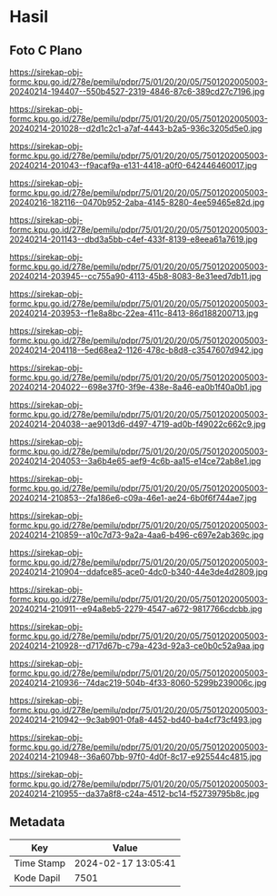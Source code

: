 # Hasil

## Foto C Plano

https://sirekap-obj-formc.kpu.go.id/278e/pemilu/pdpr/75/01/20/20/05/7501202005003-20240214-194407--550b4527-2319-4846-87c6-389cd27c7196.jpg

https://sirekap-obj-formc.kpu.go.id/278e/pemilu/pdpr/75/01/20/20/05/7501202005003-20240214-201028--d2d1c2c1-a7af-4443-b2a5-936c3205d5e0.jpg

https://sirekap-obj-formc.kpu.go.id/278e/pemilu/pdpr/75/01/20/20/05/7501202005003-20240214-201043--f9acaf9a-e131-4418-a0f0-642446460017.jpg

https://sirekap-obj-formc.kpu.go.id/278e/pemilu/pdpr/75/01/20/20/05/7501202005003-20240216-182116--0470b952-2aba-4145-8280-4ee59465e82d.jpg

https://sirekap-obj-formc.kpu.go.id/278e/pemilu/pdpr/75/01/20/20/05/7501202005003-20240214-201143--dbd3a5bb-c4ef-433f-8139-e8eea61a7619.jpg

https://sirekap-obj-formc.kpu.go.id/278e/pemilu/pdpr/75/01/20/20/05/7501202005003-20240214-203945--cc755a90-4113-45b8-8083-8e31eed7db11.jpg

https://sirekap-obj-formc.kpu.go.id/278e/pemilu/pdpr/75/01/20/20/05/7501202005003-20240214-203953--f1e8a8bc-22ea-411c-8413-86d188200713.jpg

https://sirekap-obj-formc.kpu.go.id/278e/pemilu/pdpr/75/01/20/20/05/7501202005003-20240214-204118--5ed68ea2-1126-478c-b8d8-c3547607d942.jpg

https://sirekap-obj-formc.kpu.go.id/278e/pemilu/pdpr/75/01/20/20/05/7501202005003-20240214-204022--698e37f0-3f9e-438e-8a46-ea0b1f40a0b1.jpg

https://sirekap-obj-formc.kpu.go.id/278e/pemilu/pdpr/75/01/20/20/05/7501202005003-20240214-204038--ae9013d6-d497-4719-ad0b-f49022c662c9.jpg

https://sirekap-obj-formc.kpu.go.id/278e/pemilu/pdpr/75/01/20/20/05/7501202005003-20240214-204053--3a6b4e65-aef9-4c6b-aa15-e14ce72ab8e1.jpg

https://sirekap-obj-formc.kpu.go.id/278e/pemilu/pdpr/75/01/20/20/05/7501202005003-20240214-210853--2fa186e6-c09a-46e1-ae24-6b0f6f744ae7.jpg

https://sirekap-obj-formc.kpu.go.id/278e/pemilu/pdpr/75/01/20/20/05/7501202005003-20240214-210859--a10c7d73-9a2a-4aa6-b496-c697e2ab369c.jpg

https://sirekap-obj-formc.kpu.go.id/278e/pemilu/pdpr/75/01/20/20/05/7501202005003-20240214-210904--ddafce85-ace0-4dc0-b340-44e3de4d2809.jpg

https://sirekap-obj-formc.kpu.go.id/278e/pemilu/pdpr/75/01/20/20/05/7501202005003-20240214-210911--e94a8eb5-2279-4547-a672-9817766cdcbb.jpg

https://sirekap-obj-formc.kpu.go.id/278e/pemilu/pdpr/75/01/20/20/05/7501202005003-20240214-210928--d717d67b-c79a-423d-92a3-ce0b0c52a9aa.jpg

https://sirekap-obj-formc.kpu.go.id/278e/pemilu/pdpr/75/01/20/20/05/7501202005003-20240214-210936--74dac219-504b-4f33-8060-5299b239006c.jpg

https://sirekap-obj-formc.kpu.go.id/278e/pemilu/pdpr/75/01/20/20/05/7501202005003-20240214-210942--9c3ab901-0fa8-4452-bd40-ba4cf73cf493.jpg

https://sirekap-obj-formc.kpu.go.id/278e/pemilu/pdpr/75/01/20/20/05/7501202005003-20240214-210948--36a607bb-97f0-4d0f-8c17-e925544c4815.jpg

https://sirekap-obj-formc.kpu.go.id/278e/pemilu/pdpr/75/01/20/20/05/7501202005003-20240214-210955--da37a8f8-c24a-4512-bc14-f52739795b8c.jpg


## Metadata

| Key        | Value               |
| ---------- | ------------------- |
| Time Stamp | 2024-02-17 13:05:41 |
| Kode Dapil | 7501                |



